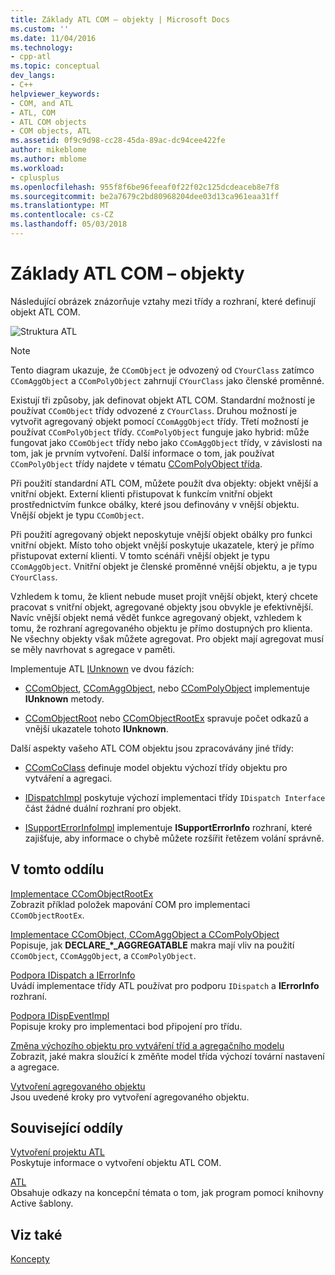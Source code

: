 ```yaml
---
title: Základy ATL COM – objekty | Microsoft Docs
ms.custom: ''
ms.date: 11/04/2016
ms.technology:
- cpp-atl
ms.topic: conceptual
dev_langs:
- C++
helpviewer_keywords:
- COM, and ATL
- ATL, COM
- ATL COM objects
- COM objects, ATL
ms.assetid: 0f9c9d98-cc28-45da-89ac-dc94cee422fe
author: mikeblome
ms.author: mblome
ms.workload:
- cplusplus
ms.openlocfilehash: 955f8f6be96feeaf0f22f02c125dcdeaceb8e7f8
ms.sourcegitcommit: be2a7679c2bd80968204dee03d13ca961eaa31ff
ms.translationtype: MT
ms.contentlocale: cs-CZ
ms.lasthandoff: 05/03/2018
---
```

# <a name="fundamentals-of-atl-com-objects"></a>Základy ATL COM – objekty
Následující obrázek znázorňuje vztahy mezi třídy a rozhraní, které definují objekt ATL COM.  
  
 ![Struktura ATL](../atl/media/vc307y1.gif "vc307y1")  
  
> [!NOTE]
>  Tento diagram ukazuje, že `CComObject` je odvozený od `CYourClass` zatímco `CComAggObject` a `CComPolyObject` zahrnují `CYourClass` jako členské proměnné.  
  
 Existují tři způsoby, jak definovat objekt ATL COM. Standardní možností je používat `CComObject` třídy odvozené z `CYourClass`. Druhou možností je vytvořit agregovaný objekt pomocí `CComAggObject` třídy. Třetí možností je používat `CComPolyObject` třídy. `CComPolyObject` funguje jako hybrid: může fungovat jako `CComObject` třídy nebo jako `CComAggObject` třídy, v závislosti na tom, jak je prvním vytvoření. Další informace o tom, jak používat `CComPolyObject` třídy najdete v tématu [CComPolyObject třída](../atl/reference/ccompolyobject-class.md).  
  
 Při použití standardní ATL COM, můžete použít dva objekty: objekt vnější a vnitřní objekt. Externí klienti přistupovat k funkcím vnitřní objekt prostřednictvím funkce obálky, které jsou definovány v vnější objektu. Vnější objekt je typu `CComObject`.  
  
 Při použití agregovaný objekt neposkytuje vnější objekt obálky pro funkci vnitřní objekt. Místo toho objekt vnější poskytuje ukazatele, který je přímo přistupovat externí klienti. V tomto scénáři vnější objekt je typu `CComAggObject`. Vnitřní objekt je členské proměnné vnější objektu, a je typu `CYourClass`.  
  
 Vzhledem k tomu, že klient nebude muset projít vnější objekt, který chcete pracovat s vnitřní objekt, agregované objekty jsou obvykle je efektivnější. Navíc vnější objekt nemá vědět funkce agregovaný objekt, vzhledem k tomu, že rozhraní agregovaného objektu je přímo dostupných pro klienta. Ne všechny objekty však můžete agregovat. Pro objekt mají agregovat musí se měly navrhovat s agregace v paměti.  
  
 Implementuje ATL [IUnknown](http://msdn.microsoft.com/library/windows/desktop/ms680509) ve dvou fázích:  
  
-   [CComObject](../atl/reference/ccomobject-class.md), [CComAggObject](../atl/reference/ccomaggobject-class.md), nebo [CComPolyObject](../atl/reference/ccompolyobject-class.md) implementuje **IUnknown** metody.  
  
-   [CComObjectRoot](../atl/reference/ccomobjectroot-class.md) nebo [CComObjectRootEx](../atl/reference/ccomobjectrootex-class.md) spravuje počet odkazů a vnější ukazatele tohoto **IUnknown**.  
  
 Další aspekty vašeho ATL COM objektu jsou zpracovávány jiné třídy:  
  
-   [CComCoClass](../atl/reference/ccomcoclass-class.md) definuje model objektu výchozí třídy objektu pro vytváření a agregaci.  
  
-   [IDispatchImpl](../atl/reference/idispatchimpl-class.md) poskytuje výchozí implementaci třídy `IDispatch Interface` část žádné duální rozhraní pro objekt.  
  
-   [ISupportErrorInfoImpl](../atl/reference/isupporterrorinfoimpl-class.md) implementuje **ISupportErrorInfo** rozhraní, které zajišťuje, aby informace o chybě můžete rozšířit řetězem volání správně.  
  
## <a name="in-this-section"></a>V tomto oddílu  
 [Implementace CComObjectRootEx](../atl/implementing-ccomobjectrootex.md)  
 Zobrazit příklad položek mapování COM pro implementaci `CComObjectRootEx`.  
  
 [Implementace CComObject, CComAggObject a CComPolyObject](../atl/implementing-ccomobject-ccomaggobject-and-ccompolyobject.md)  
 Popisuje, jak **DECLARE_\*_AGGREGATABLE** makra mají vliv na použití `CComObject`, `CComAggObject`, a `CComPolyObject`.  
  
 [Podpora IDispatch a IErrorInfo](../atl/supporting-idispatch-and-ierrorinfo.md)  
 Uvádí implementace třídy ATL používat pro podporu `IDispatch` a **IErrorInfo** rozhraní.  
  
 [Podpora IDispEventImpl](../atl/supporting-idispeventimpl.md)  
 Popisuje kroky pro implementaci bod připojení pro třídu.  
  
 [Změna výchozího objektu pro vytváření tříd a agregačního modelu](../atl/changing-the-default-class-factory-and-aggregation-model.md)  
 Zobrazit, jaké makra sloužící k změňte model třída výchozí tovární nastavení a agregace.  
  
 [Vytvoření agregovaného objektu](../atl/creating-an-aggregated-object.md)  
 Jsou uvedené kroky pro vytvoření agregovaného objektu.  
  
## <a name="related-sections"></a>Související oddíly  
 [Vytvoření projektu ATL](../atl/reference/creating-an-atl-project.md)  
 Poskytuje informace o vytvoření objektu ATL COM.  
  
 [ATL](../atl/active-template-library-atl-concepts.md)  
 Obsahuje odkazy na koncepční témata o tom, jak program pomocí knihovny Active šablony.  
  
## <a name="see-also"></a>Viz také  
 [Koncepty](../atl/active-template-library-atl-concepts.md)

